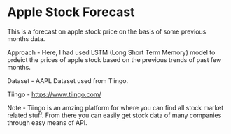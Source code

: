 # Apple Stock Forecast

This is a forecast on apple stock price on the basis of some previous months data.

Approach - Here, I had used LSTM (Long Short Term Memory) model to prdeict the prices of apple stock based on the previous trends of past few months.

Dataset - AAPL Dataset used from Tiingo.

Tiingo - https://www.tiingo.com/

Note - Tiingo is an amzing platform for where you can find all stock market related stuff. From there you can easily get stock data of many companies through easy means of API.
